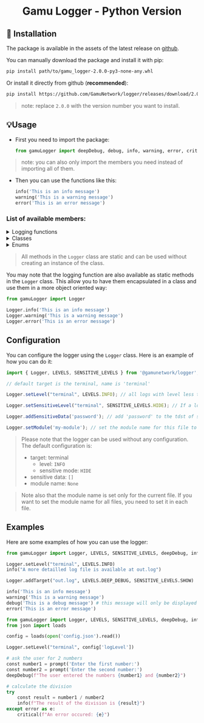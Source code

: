 # <div align="center">Gamu Logger - Python Version</div>

## 🔨 Installation
The package is available in the assets of the latest release on [github](https://github.com/GamuNetwork/logger/releases/latest).

You can manually download the package and install it with pip:
```bash
pip install path/to/gamu_logger-2.0.0-py3-none-any.whl
```
Or install it directly from github (**recommended**):
```bash
pip install https://github.com/GamuNetwork/logger/releases/download/2.0.0/gamu_logger-2.0.0-py3-none-any.whl
```
> note: replace `2.0.0` with the version number you want to install.

## 💡Usage

- First you need to import the package:
    ```python
    from gamuLogger import deepDebug, debug, info, warning, error, critical, Logger, LEVELS, SENSITIVE_LEVELS
    ```
> note: you can also only import the members you need instead of importing all of them.

- Then you can use the functions like this:
    ```python
    info('This is an info message')
    warning('This is a warning message')
    error('This is an error message')
    ```

### List of available members:
<details><summary>Logging functions</summary>
    <table>
        <thead>
            <th>Function name</th>
            <th>arguments</th>
            <th>return type</th>
            <th>Description</th>
        </thead>
        <tbody>
            <tr>
                <td><code>deepDebug</code></td>
                <td><code>message: string</code></td>
                <td><code>None</code></td>
                <td>Log a message with the DEEP_DEBUG level, intended for very detailed informations<br />(message with this level will appear as DEBUG in the console)</td>
            </tr>
            <tr>
                <td><code>debug</code></td>
                <td><code>message: string</code></td>
                <td><code>None</code></td>
                <td>Log a message with the DEBUG level, intended for detailed informations</td>
            </tr>
            <tr>
                <td><code>info</code></td>
                <td><code>message: string</code></td>
                <td><code>None</code></td>
                <td>Log a message with the INFO level, intended for general informations</td>
            </tr>
            <tr>
                <td><code>warning</code></td>
                <td><code>message: string</code></td>
                <td><code>None</code></td>
                <td>Log a message with the WARNING level, intended for warnings (non-blocking errors)</td>
            </tr>
            <tr>
                <td><code>error</code></td>
                <td><code>message: string</code></td>
                <td><code>None</code></td>
                <td>Log a message with the ERROR level, intended for errors</td>
            </tr>
            <tr>
                <td><code>critical</code></td>
                <td><code>message: string</code></td>
                <td><code>None</code></td>
                <td>Log a message with the CRITICAL level, should be used to tell the reason of a crash (aka. the message from the highest level of the stack trace)</td>
            </tr>
            <tr>
                <td><code>message</code></td>
                <td>- <code>message: Any</code><br />- <code>color: COLORS</code></td>
                <td><code>None</code></td>
                <td>Display a message with a specific color</td>
            </tr>
            <tr>
            </tr>
        </tbody>
    </table>
</details>

<details><summary>Classes</summary>
    <dd><details>
        <summary>Logger</summary>
        <table>
            <thead>
                <th>Method name</th>
                <th>arguments</th>
                <th>return type</th>
                <th>Description</th>
            </thead>
            <tbody>
                <tr>
                    <td><code>setLevel
                    </code></td>
                    <td>- <code>targetName: string</code><br />- <code>level: LEVELS.LEVELS</code></td>
                    <td><code>None</code></td>
                    <td>Set the log level for a target</td>
                </tr>
                <tr>
                    <td><code>setSensitiveMode</code></td>
                    <td>- <code>targetName: string</code><br />- <code>mode: SENSITIVE_LEVELS</code></td>
                    <td><code>None</code></td>
                    <td>Set the sensitive mode (define if critical datas will be displayed or not)</td>
                </tr>
                <tr>
                    <td><code>addTarget</code></td>
                    <td>- <code>targetSource: Callable[[str], None] | str | Target</code><br />- <code>level: LEVELS.LEVELS</code><br />- <code>sensitiveMode: SENSITIVE_LEVELS</code></td>
                    <td><code>None</code></td>
                    <td>add a new target to the logger, can be a function (like console.log) or a filename</td>
                </tr>
                <tr>
                    <td><code>addSensitiveData</code></td>
                    <td>- <code>data: string</code></td>
                    <td><code>None</code></td>
                    <td>Add a string to the list of sensitive data</td>
                </tr>
                <tr>
                    <td><code>setModule</code></td>
                    <td>- <code>name: string</code></td>
                    <td><code>None</code></td>
                    <td>Set the module name</td>
                </tr>
                <tr>
                    <td><code>deepDebug</code></td>
                    <td>- <code>message: string</code></td>
                    <td><code>None</code></td>
                    <td>Log a message with the DEEP_DEBUG level</td>
                </tr>
                <tr>
                    <td><code>debug</code></td>
                    <td>- <code>message: string</code></td>
                    <td><code>None</code></td>
                    <td>Log a message with the DEBUG level</td>
                </tr>
                <tr>
                    <td><code>info</code></td>
                    <td>- <code>message: string</code></td>
                    <td><code>None</code></td>
                    <td>Log a message with the INFO level</td>
                </tr>
                <tr>
                    <td><code>warning</code></td>
                    <td>- <code>message: string</code></td>
                    <td><code>None</code></td>
                    <td>Log a message with the WARNING level</td>
                </tr>
                <tr>
                    <td><code>error</code></td>
                    <td>- <code>message: string</code></td>
                    <td><code>None</code></td>
                    <td>Log a message with the ERROR level</td>
                </tr>
                <tr>
                    <td><code>critical</code></td>
                    <td>- <code>message: string</code></td>
                    <td><code>None</code></td>
                    <td>Log a message with the CRITICAL level</td>
                </tr>
                <tr>
                    <td><code>message</code></td>
                    <td>- <code>message: string</code><br />- <code>color: COLORS</code></td>
                    <td><code>None</code></td>
                    <td>Log a message with the DEEP_DEBUG level</td>
                </tr>
                <tr>
                    <td><code>configArgparse</code></td>
                    <td>- <code>parser : argparse.ArgumentParser</code></td>
                    <td><code>None</code></td>
                    <td>Configure an argparse parser to add the logger arguments</td>
                </tr>
                <tr>
                    <td><code>parseArgs</code></td>
                    <td>- <code>args : argparse.Namespace</code></td>
                    <td><code>None</code></td>
                    <td>Parse the arguments from an argparse parser and apply them to the logger</td>
                </tr>
            </tbody>
        </table>
    </details>
    <dd><details>
        <summary>Target</summary>
        <p>Class used internally to store a target</p>
        <table>
            <thead>
                <th>Method name</th>
                <th>arguments</th>
                <th>return type</th>
                <th>Description</th>
            </thead>
            <tbody>
                <tr>
                    <td><code>constructor</code></td>
                    <td>- <code>target: Callable[[str], None]</code><br />- <code>name: string|None</code></td>
                    <td></td>
                    <td>Constructor of the class</td>
                </tr>
                <tr>
                    <td><code><u>fromFile</u></code></td>
                    <td>- <code>file: string</code></td>
                    <td><code>Target</code></td>
                    <td>Create a new target from a file path</td>
                </tr>
                <tr>
                    <td><code><u>get</u></code></td>
                    <td>- <code>name: string</code></td>
                    <td><code>Target</code></td>
                    <td>Get an existing target by its name</td>
                </tr>
                <tr>
                    <td><code><u>exist</u></code></td>
                    <td>- <code>name: string</code></td>
                    <td><code>bool</code></td>
                    <td>Check if a target with the given name exists</td>
                </tr>
                <tr>
                    <td><code>__call__</code></td>
                    <td>- <code>string: string</code></td>
                    <td><code>None</code></td>
                    <td>Call the target function with the message as argument</td>
                </tr>
                <tr>
                    <td><code>__str__</code></td>
                    <td></td>
                    <td><code>string</code></td>
                    <td>get the target name</td>
                </tr>
                <tr>
                    <td><code>__getitem__</code></td>
                    <td>- <code>key: string</code></td>
                    <td><code>any</code></td>
                    <td>get a property of the target</td>
                </tr>
                <tr>
                    <td><code>__delitem__</code></td>
                    <td>- <code>key: string</code></td>
                    <td><code>any</code></td>
                    <td>delete a property of the target</td>
                </tr>
                <tr>
                    <td><code>__contains__</code></td>
                    <td>- <code>key: string</code></td>
                    <td><code>any</code></td>
                    <td>check if a property exists in the target</td>
                </tr>
                <tr>
                    <td><code>__setitem__</code></td>
                    <td>- <code>key: string</code><br />- <code>value: any</code></td>
                    <td><code>None</code></td>
                    <td>set a property of the target</td>
                </tr>
                <tr>
                    <td><code>__repr__</code></td>
                    <td></td>
                    <td><code>string</code></td>
                    <td>get a string representation of the target</td>
                </tr>
                <tr>
                    <td><code>name</code></td>
                    <td><code>string</code></td>
                    <td><code>string</code></td>
                    <td>the name of the target (read/write)</td>
                </tr>
                <tr>
                    <td><code>type</code></td>
                    <td></td>
                    <td><code>string</code></td>
                    <td>the type of the target (read only)</td>
                </tr>
            </tbody>
        </table>
    </details>
</details>

<details><summary>Enums</summary>
    <dd><details><summary>LEVELS</summary>
        <table>
            <thead>
                <th>Member name</th>
                <th>Parameter</th>
                <th>Return / value</th>
                <th>Description</th>
            </thead>
            <tbody>
                <tr>
                    <td><code>DEEP_DEBUG</code></td>
                    <td></td>
                    <td><code>0</code></td>
                    <td>Shortcut for <code>LEVELS.LEVELS.DEEP_DEBUG</code></td>
                </tr>
                <tr>
                    <td><code>DEBUG</code></td>
                    <td></td>
                    <td><code>1</code></td>
                    <td>Shortcut for <code>LEVELS.LEVELS.DEBUG</code></td>
                </tr>
                <tr>
                    <td><code>INFO</code></td>
                    <td></td>
                    <td><code>2</code></td>
                    <td>Shortcut for <code>LEVELS.LEVELS.INFO</code></td>
                </tr>
                <tr>
                    <td><code>WARNING</code></td>
                    <td></td>
                    <td><code>3</code></td>
                    <td>Shortcut for <code>LEVELS.LEVELS.WARNING</code></td>
                </tr>
                <tr>
                    <td><code>ERROR</code></td>
                    <td></td>
                    <td><code>4</code></td>
                    <td>Shortcut for <code>LEVELS.LEVELS.ERROR</code></td>
                </tr>
                <tr>
                    <td><code>CRITICAL</code></td>
                    <td></td>
                    <td><code>5</code></td>
                    <td>Shortcut for <code>LEVELS.LEVELS.CRITICAL</code></td>
                </tr>
                <tr>
                    <td><code><u>from_string</u></code></td>
                    <td><code>level: str</code></td>
                    <td><code>LEVELS</code></td>
                    <td>Get the level corresponding to a string</td>
                </tr>
                <tr>
                    <td><code>__str__</code></td>
                    <td></td>
                    <td><code>string</code></td>
                    <td>Get string representation of a log level</td>
                </tr>
                <tr>
                    <td><code>__int__</code></td>
                    <td></td>
                    <td><code>int</code></td>
                    <td>Get integer representation of a log level</td>
                </tr>
                <tr>
                    <td><code>__le__</code></td>
                    <td><code>other: LEVELS</code></td>
                    <td><code>bool</code></td>
                    <td>Check if a level is less or equal to another</td>
                </tr>
                <tr>
                    <td><code>color</code></td>
                    <td></td>
                    <td><code>COLORS</code></td>
                    <td>Get the color corresponding to a log level</td>
                </tr>
            </tbody>
        </table>
    </details>
    <dd><details>
        <summary>COLORS</summary>
        <p>contain ansi color codes for following colors:</p>
        <table>
            <thead>
                <th>Member name</th>
                <th>value</th>
            </thead>
            <tbody>
                <tr>
                    <td><code>RED</code></td>
                    <td><code>\x1b[91m</code></td>
                </tr>
                <tr>
                    <td><code>DARK_RED</code></td>
                    <td><code>\x1b[91m\x1b[1m</code></td>
                </tr>
                <tr>
                    <td><code>GREEN</code></td>
                    <td><code>\x1b[92m</code></td>
                </tr>
                <tr>
                    <td><code>YELLOW</code></td>
                    <td><code>\x1b[93m</code></td>
                </tr>
                <tr>
                    <td><code>BLUE</code></td>
                    <td><code>\x1b[94m</code></td>
                </tr>
                <tr>
                    <td><code>RESET</code></td>
                    <td><code>\x1b[0m</code></td>
                </tr>
                <tr>
                    <td><code>NONE</code></td>
                    <td>empty string</td>
                </tr>
            </tbody>
        </table>
    </details>
    <dd><details>
        <summary>SENSITIVE_LEVELS</summary>
        <p>Values used to define how the logger should handle sensitive data</p>
        <table>
            <thead>
                <th>Member name</th>
                <th>parameter</th>
                <th>value</th>
                <th>Description</th>
            </thead>
            <tbody>
                <tr>
                    <td><code>SHOW</code></td>
                    <td></td>
                    <td><code>1</code></td>
                    <td>Display sensitive data</td>
                </tr>
                <tr>
                    <td><code>HIDE</code></td>
                    <td></td>
                    <td><code>0</code></td>
                    <td>Hide sensitive data</td>
                </tr>
                <tr>
                    <td><u>from_string</u></td>
                    <td><code>level: str</code></td>
                    <td><code>SENSITIVE_LEVELS</code></td>
                    <td>Get the level corresponding to a string</td>
                </tr>
                <tr>
                    <td><u>from_bool</u></td>
                    <td><code>value: bool</code></td>
                    <td><code>SENSITIVE_LEVELS</code></td>
                    <td>Get the level corresponding to a boolean (True = SHOW, False = HIDE)</td>
                </tr>
            </tbody>
        </table>
    </details>
</details>

> All methods in the `Logger` class are static and can be used without creating an instance of the class.

You may note that the logging function are also available as static methods in the `Logger` class. This allow you to have them encapsulated in a class and use them in a more object oriented way:
```python
from gamuLogger import Logger

Logger.info('This is an info message')
Logger.warning('This is a warning message')
Logger.error('This is an error message')
```


## Configuration
You can configure the logger using the `Logger` class. Here is an example of how you can do it:
```javascript
import { Logger, LEVELS, SENSITIVE_LEVELS } from '@gamunetwork/logger';

// default target is the terminal, name is 'terminal'

Logger.setLevel("terminal", LEVELS.INFO); // all logs with level less than INFO will be ignored

Logger.setSensitiveLevel("terminal", SENSITIVE_LEVELS.HIDE); // If a log message contains sensitive data, it will be hidden

Logger.addSensitiveData('password'); // add 'password' to the tdst of sensitive data (if a log message contains 'password', it will be hidden)

Logger.setModule('my-module'); // set the module name for this file to 'my-module' (this will be displayed in the log message) (by default, no module name is set)
```

> Please note that the logger can be used without any configuration. The default configuration is:
> - target: terminal
>   - level: `INFO`
>   - sensitive mode: `HIDE`
> - sensitive data: `[]`
> - module name: `None`

> Note also that the module name is set only for the current file. If you want to set the module name for all files, you need to set it in each file.

## Examples
Here are some examples of how you can use the logger:
```python
from gamuLogger import Logger, LEVELS, SENSITIVE_LEVELS, deepDebug, info, warning, error, critical

Logger.setLevel("terminal", LEVELS.INFO)
info("A more detailled log file is available at out.log")

Logger.addTarget("out.log", LEVELS.DEEP_DEBUG, SENSITIVE_LEVELS.SHOW)

info('This is an info message')
warning('This is a warning message')
debug('This is a debug message') # this message will only be displayed in the log file, not in the console
error('This is an error message')
```

```python
from gamuLogger import Logger, LEVELS, SENSITIVE_LEVELS, deepDebug, info, warning, error, critical
from json import loads

config = loads(open('config.json').read())

Logger.setLevel("terminal", config['logLevel'])

# ask the user for 2 numbers
const number1 = prompt('Enter the first number:')
const number2 = prompt('Enter the second number:')
deepDebug(f"The user entered the numbers {number1} and {number2}")

# calculate the division
try
    const result = number1 / number2
    info(f"The result of the division is {result}")
except error as e:
    critical(f"An error occured: {e}")

```

